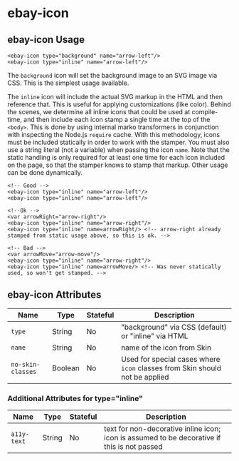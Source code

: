 # ebay-icon

## ebay-icon Usage

```marko
<ebay-icon type="background" name="arrow-left"/>
<ebay-icon type="inline" name="arrow-left"/>
```

The `background` icon will set the background image to an SVG image via CSS. This is the simplest usage available.

The `inline` icon will include the actual SVG markup in the HTML and then reference that. This is useful for applying customizations (like color). Behind the scenes, we determine all inline icons that could be used at compile-time, and then include each icon stamp a single time at the top of the `<body>`. This is done by using internal marko transformers in conjunction with inspecting the Node.js `require` cache. With this methodology, icons must be included statically in order to work with the stamper. You must also use a string literal (not a variable) when passing the icon `name`. Note that the static handling is only required for at least one time for each icon included on the page, so that the stamper knows to stamp that markup. Other usage can be done dynamically.

```marko
<!-- Good -->
<ebay-icon type="inline" name="arrow-left"/>
<ebay-icon type="inline" name="arrow-left"/>

<!--Ok -->
<var arrowRight="arrow-right"/>
<ebay-icon type="inline" name="arrow-right"/>
<ebay-icon type="inline" name=arrowRight/> <!-- arrow-right already stamped from static usage above, so this is ok. -->

<!-- Bad -->
<var arrowMove="arrow-move"/>
<ebay-icon type="inline" name="arrow-right"/>
<ebay-icon type="inline" name=arrowMove/> <!-- Was never statically used, so won't get stamped. -->
```

## ebay-icon Attributes
Name | Type | Stateful | Description
--- | --- | --- | ---
`type` | String | No | "background" via CSS (default) or "inline" via HTML
`name` | String | No | name of the icon from Skin
`no-skin-classes` | Boolean | No | Used for special cases where `icon` classes from Skin should not be applied

### Additional Attributes for type="inline"
Name | Type | Stateful | Description
--- | --- | --- | ---
`a11y-text` | String | No | text for non-decorative inline icon; icon is assumed to be decorative if this is not passed
